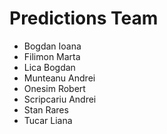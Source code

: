 # Predictions Team

- Bogdan Ioana
- Filimon Marta
- Lica Bogdan
- Munteanu Andrei
- Onesim Robert
- Scripcariu Andrei
- Stan Rares
- Tucar Liana
